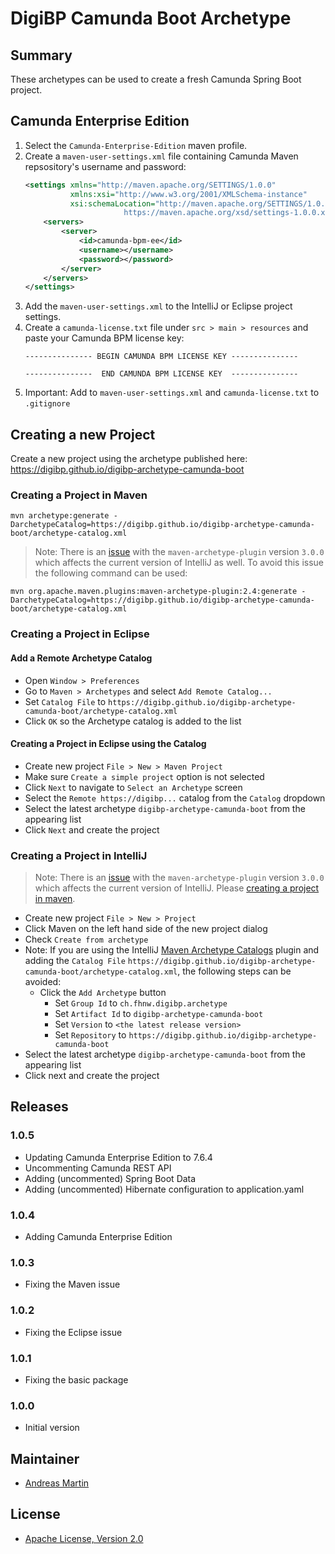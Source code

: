# DigiBP Camunda Boot Archetype

## Summary
These archetypes can be used to create a fresh Camunda Spring Boot project.

## Camunda Enterprise Edition
1. Select the `Camunda-Enterprise-Edition` maven profile.
2. Create a `maven-user-settings.xml` file containing Camunda Maven repsository's username and password:
    ```xml
    <settings xmlns="http://maven.apache.org/SETTINGS/1.0.0"
              xmlns:xsi="http://www.w3.org/2001/XMLSchema-instance"
              xsi:schemaLocation="http://maven.apache.org/SETTINGS/1.0.0
                          https://maven.apache.org/xsd/settings-1.0.0.xsd">
        <servers>
            <server>
                <id>camunda-bpm-ee</id>
                <username></username>
                <password></password>
            </server>
        </servers>
    </settings>
    ```
3. Add the `maven-user-settings.xml` to the IntelliJ or Eclipse project settings.
4. Create a `camunda-license.txt` file under `src > main > resources` and paste your Camunda BPM license key:
    ```text
    --------------- BEGIN CAMUNDA BPM LICENSE KEY ---------------
    
    ---------------  END CAMUNDA BPM LICENSE KEY  ---------------
    ```
5. Important: Add to `maven-user-settings.xml` and `camunda-license.txt` to `.gitignore`

## Creating a new Project
Create a new project using the archetype published here: https://digibp.github.io/digibp-archetype-camunda-boot

### Creating a Project in Maven
```text
mvn archetype:generate -DarchetypeCatalog=https://digibp.github.io/digibp-archetype-camunda-boot/archetype-catalog.xml
```
> Note: There is an [issue](https://issues.apache.org/jira/browse/ARCHETYPE-519) with the `maven-archetype-plugin` version `3.0.0` which affects the current version of IntelliJ as well. To avoid this issue the following command can be used: 
```text
mvn org.apache.maven.plugins:maven-archetype-plugin:2.4:generate -DarchetypeCatalog=https://digibp.github.io/digibp-archetype-camunda-boot/archetype-catalog.xml
```

### Creating a Project in Eclipse

#### Add a Remote Archetype Catalog 
- Open `Window > Preferences`
- Go to `Maven > Archetypes` and select `Add Remote Catalog...`
- Set `Catalog File` to `https://digibp.github.io/digibp-archetype-camunda-boot/archetype-catalog.xml`
- Click `OK` so the Archetype catalog is added to the list

#### Creating a Project in Eclipse using the Catalog
- Create new project `File > New > Maven Project`
- Make sure `Create a simple project` option is not selected
- Click `Next` to navigate to `Select an Archetype` screen
- Select the `Remote https://digibp...` catalog from the `Catalog` dropdown 
- Select the latest archetype `digibp-archetype-camunda-boot` from the appearing list
- Click `Next` and create the project

### Creating a Project in IntelliJ
> Note: There is an [issue](https://issues.apache.org/jira/browse/ARCHETYPE-519) with the `maven-archetype-plugin` version `3.0.0` which affects the current version of IntelliJ. Please [creating a project in maven](#creating-a-project-in-maven).
- Create new project `File > New > Project`
- Click Maven on the left hand side of the new project dialog
- Check `Create from archetype`
- Note: If you are using the IntelliJ [Maven Archetype Catalogs](https://plugins.jetbrains.com/plugin/7965-maven-archetype-catalogs) plugin and adding the `Catalog File` `https://digibp.github.io/digibp-archetype-camunda-boot/archetype-catalog.xml`, the following steps can be avoided: 
    - Click the `Add Archetype` button
        - Set `Group Id` to `ch.fhnw.digibp.archetype`
        - Set `Artifact Id` to `digibp-archetype-camunda-boot`
        - Set `Version` to `<the latest release version>`
        - Set `Repository` to `https://digibp.github.io/digibp-archetype-camunda-boot`
- Select the latest archetype `digibp-archetype-camunda-boot` from the appearing list
- Click next and create the project

## Releases

### 1.0.5

- Updating Camunda Enterprise Edition to 7.6.4
- Uncommenting Camunda REST API
- Adding (uncommented) Spring Boot Data
- Adding (uncommented) Hibernate configuration to application.yaml

### 1.0.4

- Adding Camunda Enterprise Edition

### 1.0.3

- Fixing the Maven issue

### 1.0.2

- Fixing the Eclipse issue

### 1.0.1

- Fixing the basic package

### 1.0.0

- Initial version

## Maintainer
- [Andreas Martin](https://github.com/andreasmartin)

## License

- [Apache License, Version 2.0](https://github.com/DigiBP/digibp-archetype-camunda-boot/blob/master/LICENSE)
